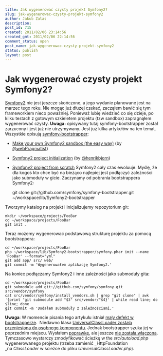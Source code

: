 ```yaml
---
title: Jak wygenerować czysty projekt Symfony2?
slug: jak-wygenerowac-czysty-projekt-symfony2
author: Jakub Zalas
description: 
post_id: 715
created: 2011/02/06 23:14:56
created_gmt: 2011/02/06 22:14:56
comment_status: open
post_name: jak-wygenerowac-czysty-projekt-symfony2
status: publish
layout: post
---
```


<!--Symfony2 nie jest jeszcze skończone, a jego wydanie planowane jest na marzec tego roku. Nie mogąc już dłużej czekać, zacząłem bawić się tym frameworkiem nieco poważniej. 

Ponieważ lubię wiedzieć co się dzieje, po kilku testach z gotowym szkieletem projektu (tzw sandbox) zapragnąłem wygenerować czysty. -->

# Jak wygenerować czysty projekt Symfony2?

[Symfony2](http://symfony-reloaded.org/) nie jest jeszcze skończone, a jego wydanie planowane jest na marzec tego roku. Nie mogąc już dłużej czekać, zacząłem bawić się tym frameworkiem nieco poważniej. Ponieważ lubię wiedzieć co się dzieje, po kilku testach z gotowym szkieletem projektu (tzw sandbox) zapragnąłem wygenerować czysty. **Uwaga:** opisywany tutaj symfony-bootstrapper został zarzucony i jest już nie utrzymywany. Jest już kilka artykułów na ten temat. Wszystkie opisują [symfony-bootstrapper](https://github.com/symfony/symfony-bootstrapper): 

  * [Make your own Symfony2 sandbox (the easy way)](http://www.webpragmatist.com/2010/11/make-your-own-symfony2-sandbox.html) (by [@webPragmatist](http://twitter.com/webPragmatist))
  * [Symfony2 project initialization](http://blog.bearwoods.dk/symfony2-project-initilization) (by [@henrikbjorn](http://twitter.com/henrikbjorn))
  * [Symfony2 project from scratch](http://www.fizyk.net.pl/blog/symony2-project-from-scratch)
Symfony2 cały czas ewoluuje. Myślę, że dla kogoś kto chce być na bieżąco najlepiej jest podłączyć zależności jako submoduły w gicie. Zaczynamy od pobrania bootstrappera Symfony2: 
    
    
    git clone git://github.com/symfony/symfony-bootstrapper.git ~/workspace/lib/Symfony2-bootstrapper

Tworzymy katalog na projekt i inicjalizujemy repozytorium git: 
    
    
    mkdir ~/workspace/projects/FooBar
    cd ~/workspace/projects/FooBar
    git init .

Teraz możemy wygenerować podstawową strukturę projektu za pomocą bootstrappera: 
    
    
    cd ~/workspace/projects/FooBar
    php ~/workspace/lib/Symfony2-bootstrapper/symfony.phar init --name 'FooBar' --format="yml"
    git add app/ src/ web/
    git commit -m 'Wygenerowałem aplikację Symfony2.'

Na koniec podłączamy Symfony2 i inne zależności jako submoduły gita: 
    
    
    cd ~/workspace/projects/FooBar
    git submodule add git://github.com/symfony/symfony.git src/vendor/symfony
    cat src/vendor/symfony/install_vendors.sh | grep "git clone" | awk '{print "git submodule add "$3" src/vendor/"$4}' | while read line; do $line; done
    git commit -m 'Dodałem submoduły z zależnościami.'

**Uwaga**: W momencie pisania tego artykułu istniał [mały defekt w bootstrapperze](https://github.com/symfony/symfony-bootstrapper/issues#issue/10).  Niedawno klasa [UniversalClassLoader została przeniesiona do osobnego komponentu](https://github.com/symfony/symfony/commit/42f9c556a35af616d3239df64f42c15b98602472). Jednak bootstrapper szuka jej w poprzednim miejscu. Wysłałem [poprawkę](https://github.com/jakzal/symfony-bootstrapper/commit/61abd3eb571b238783218b6f675f4baf59cbcf66), ale jeszcze [nie została włączona](https://github.com/symfony/symfony-bootstrapper/pull/10). Tymczasowo wystarczy zmodyfikować ścieżkę w the _src/autoload.php_ wygenerowanego projektu (trzeba zamienić _HttpFoundation _na _ClassLoader_ w ścieżce do pliku _UniversalClassLoader.php_).
